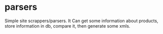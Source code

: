 # parsers
Simple site scrappers/parsers. 
It Can get some information about products, store information in db, compare it, then generate some xmls.

